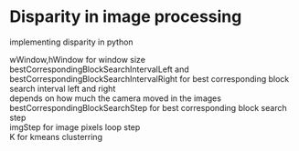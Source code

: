 # Disparity in image processing  
  
implementing disparity in python  
  
wWindow,hWindow for window size  
bestCorrespondingBlockSearchIntervalLeft and bestCorrespondingBlockSearchIntervalRight for best corresponding block search interval left and right  
depends on how much the camera moved in the images  
bestCorrespondingBlockSearchStep for best corresponding block search step  
imgStep for image pixels loop step  
K for kmeans clusterring  